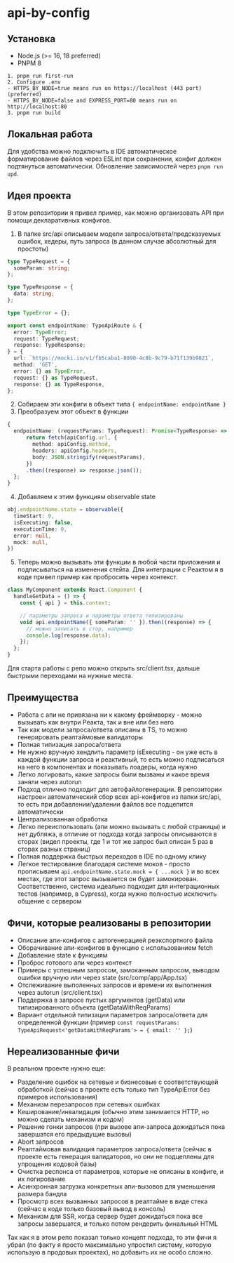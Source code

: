 # api-by-config

## Установка

- Node.js (>= 16, 18 preferred)
- PNPM 8

```
1. pnpm run first-run
2. Configure .env
- HTTPS_BY_NODE=true means run on https://localhost (443 port) (preferred)
- HTTPS_BY_NODE=false and EXPRESS_PORT=80 means run on http://localhost:80
3. pnpm run build
```

## Локальная работа

Для удобства можно подключить в IDE автоматическое форматирование файлов через ESLint при сохранении, конфиг
должен подтянуться автоматически. Обновление зависимостей через `pnpm run upd`.

## Идея проекта

В этом репозитории я привел пример, как можно организовать API при помощи декларативных конфигов.

1. В папке src/api описываем модели запроса/ответа/предсказуемых ошибок, хедеры, путь запроса (в данном случае абсолютный
для простоты)

```typescript
type TypeRequest = {
  someParam: string;
};

type TypeResponse = {
  data: string;
};

type TypeError = {};

export const endpointName: TypeApiRoute & {
  error: TypeError;
  request: TypeRequest;
  response: TypeResponse;
} = {
  url: `https://mocki.io/v1/fb5caba1-8090-4c8b-9c79-b71f139b9821`,
  method: 'GET',
  error: {} as TypeError,
  request: {} as TypeRequest,
  response: {} as TypeResponse,
};
```

2. Собираем эти конфиги в объект типа `{ endpointName: endpointName }`
3. Преобразуем этот объект в функции

```typescript
{ 
  endpointName: (requestParams: TypeRequest): Promise<TypeResponse> => {
      return fetch(apiConfig.url, {
        method: apiConfig.method,
        headers: apiConfig.headers,
        body: JSON.stringify(requestParams),
      })
      .then((response) => response.json());
  };
}
```

4. Добавляем к этим функциям observable state

```typescript
obj.endpointName.state = observable({
  timeStart: 0,
  isExecuting: false,
  executionTime: 0,
  error: null,
  mock: null,
})
```

5. Теперь можно вызывать эти функции в любой части приложения и подписываться на изменения стейта. Для интеграции с Реактом
я в коде привел пример как пробросить через контекст.

```typescript
class MyComponent extends React.Component {
  handleGetData = () => {
    const { api } = this.context;

    // параметры запроса и параметры ответа типизированы
    void api.endpointName({ someParam: '' }).then((response) => {
      // можно записать в стор, например
      console.log(response.data);
    });
  };
}
```

Для старта работы с репо можно открыть src/client.tsx, дальше быстрыми переходами на нужные места.

## Преимущества

- Работа с апи не привязана ни к какому фреймворку - можно вызывать как внутри Реакта, так и вне или без него
- Так как модели запроса/ответа описаны в TS, то можно генерировать реалтаймовые валидаторы
- Полная типизация запроса/ответа
- Не нужно вручную хендлить параметр isExecuting - он уже есть в каждой функции запроса и реактивный, то есть
можно подписаться на него в компонентах и показывать лоадеры, когда нужно
- Легко логировать, какие запросы были вызваны и какое время заняли через autorun
- Подход отлично подходит для автофайлогенерации. В репозитории настроен автоматический сбор всех api-конфигов из 
папки src/api, то есть при добавлении/удалении файлов все подцепится автоматически
- Централизованная обработка
- Легко переиспользовать (апи можно вызывать с любой страницы) и нет дубляжа, в отличие от подхода когда запросы
описываются в сторах (видел проекты, где 1 и тот же запрос был описан 5 раз в сторах разных страниц)
- Полная поддержка быстрых переходов в IDE по одному клику
- Легкое тестирование благодаря системе моков - просто прописываем `api.endpointName.state.mock = { ...mock }` и
во всех местах, где этот запрос вызывается он будет замокирован. Соответственно, система идеально подходит для
интеграционных тестов (например, в Cypress), когда нужно полностью исключить общение с сервером

## Фичи, которые реализованы в репозитории

- Описание апи-конфигов с автогенерацией реэкспортного файла
- Оборачивание апи-конфигов в функцию с использованием fetch
- Добавление state к функциям
- Проброс готового апи через контекст
- Примеры с успешным запросом, замоканным запросом, выводом ошибки вручную или через state (src/comp/app/App.tsx)
- Отслеживание выполенных запросов и времени их выполнения через autorun (src/client.tsx)
- Поддержка в запросе пустых аргументов (getData) или типизированного объекта (getDataWithReqParams)
- Вариант отдельной типизации параметров запроса/ответа для определенной функции
(пример `const requestParams: TypeApiRequest<'getDataWithReqParams'> = { email: '' };`)

## Нереализованные фичи

В реальном проекте нужно еще:

- Разделение ошибок на сетевые и бизнесовые с соответствующей обработкой (сейчас в проекте есть только тип TypeApiError без
примеров использования)
- Механизм перезапросов при сетевых ошибках
- Кеширование/инвалидация (обычно этим занимается HTTP, но можно сделать механизм и кодом)
- Решение гонки запросов (при вызове апи-запроса дожидаться пока завершатся его предыдущие вызовы)
- Abort запросов
- Реалтаймовая валидация параметров запроса/ответа (сейчас в проекте есть генерация валидаторов, но они не подцеплены для
упрощения кодовой базы)
- Очистка респонса от параметров, которые не описаны в конфиге, и их логирование
- Асинхронная загрузка конкретных апи-вызовов для уменьшения размера бандла
- Просмотр всех вызванных запросов в реалтайме в виде стека (сейчас в коде только базовый вывод в консоль)
- Механизм для SSR, когда сервер будет дожидаться пока все запросы завершатся, и только потом рендерить финальный HTML

Так как я в этом репо показал только концепт подхода, то эти фичи я убрал (по факту я просто максимально упростил систему,
которую использую в продовых проектах), но добавить их не особо сложно.

